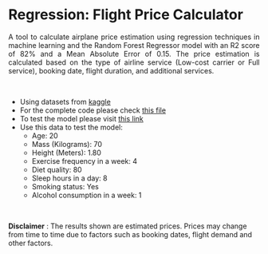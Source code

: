 # Regression: Flight Price Calculator

<p style='text-align: justify;'>
A tool to calculate airplane price estimation using regression techniques in machine learning and the Random Forest Regressor model with an R2 score of 82% and a Mean Absolute Error of 0.15. The price estimation is calculated based on the type of airline service (Low-cost carrier or Full service), booking date, flight duration, and additional services.
</p>

<br>

- Using datasets from [kaggle](https://www.kaggle.com/datasets/ashishpandey2062/flight-reservation-dataset)
- For the complete code please check [this file](https://github.com/MaruliHTGL/Regression-Healthy-Score-Test/blob/3fecb836838cc70bf206be135b22b514e57f3a50/Health%20Prediction.ipynb)
- To test the model please visit [this link](https://flightpricecalculator.streamlit.app/)
- Use this data to test the model:
    - Age: 20
    - Mass (Kilograms): 70
    - Height (Meters): 1.80
    - Exercise frequency in a week: 4
    - Diet quality: 80
    - Sleep hours in a day: 8
    - Smoking status: Yes
    - Alcohol consumption in a week: 1

<br>

**Disclaimer** : The results shown are estimated prices. Prices may change from time to time due to factors such as booking dates, flight demand and other factors.
